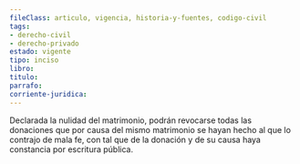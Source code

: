 ```yaml
---
fileClass: articulo, vigencia, historia-y-fuentes, codigo-civil
tags:
- derecho-civil
- derecho-privado
estado: vigente
tipo: inciso
libro:
titulo:
parrafo:
corriente-juridica:
---
```

Declarada la nulidad del matrimonio, podrán revocarse todas las donaciones que por causa del mismo matrimonio se hayan hecho al que lo contrajo de mala fe, con tal que de la donación y de su causa haya constancia por escritura pública.